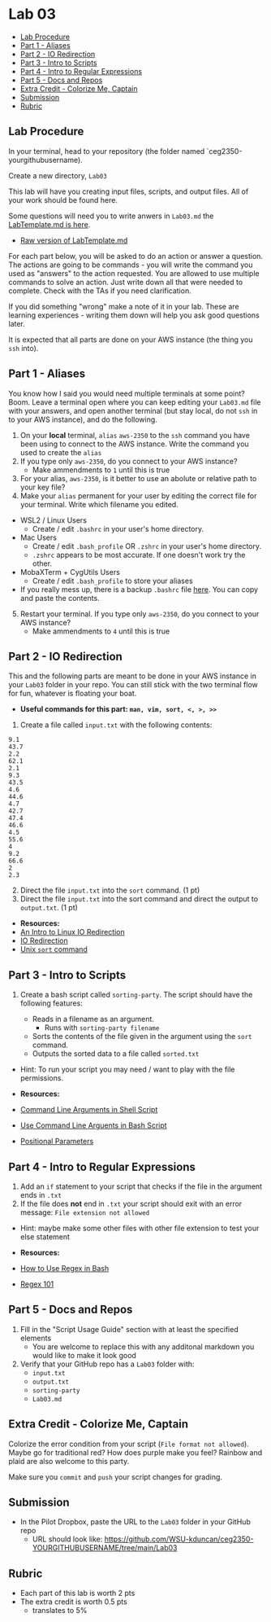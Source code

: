 # Lab 03

- [Lab Procedure](#Lab-Procedure)
- [Part 1 - Aliases](#Part-1---Aliases)
- [Part 2 - IO Redirection](#Part-2---IO-Redirection)
- [Part 3 - Intro to Scripts](#Part-3---Intro-to-Scripts)
- [Part 4 - Intro to Regular Expressions](#Part-4---Intro-to-Regular-Expressions)
- [Part 5 - Docs and Repos](#Part-5---Docs-and-Repos)
- [Extra Credit - Colorize Me, Captain](#Extra-Credit---Colorize-Me,-Captain)
- [Submission](#Submission)
- [Rubric](#Rubric)

## Lab Procedure

In your terminal, head to your repository (the folder named `ceg2350-yourgithubusername).

Create a new directory, `Lab03`

This lab will have you creating input files, scripts, and output files. All of your work should be found here.

Some questions will need you to write anwers in `Lab03.md` the [LabTemplate.md is here](LabTemplate.md).

- [Raw version of LabTemplate.md](https://raw.githubusercontent.com/pattonsgirl/Fall2021-CEG2350/main/Labs/Lab03/LabTemplate.md)

For each part below, you will be asked to do an action or answer a question. The actions are going to be commands - you will write the command you used as "answers" to the action requested. You are allowed to use multiple commands to solve an action. Just write down all that were needed to complete. Check with the TAs if you need clarification.

If you did something "wrong" make a note of it in your lab. These are learning experiences - writing them down will help you ask good questions later.

It is expected that all parts are done on your AWS instance (the thing you `ssh` into).

## Part 1 - Aliases

You know how I said you would need multiple terminals at some point? Boom. Leave a terminal open where you can keep editing your `Lab03.md` file with your answers, and open another terminal (but stay local, do not `ssh` in to your AWS instance), and do the following.

1. On your **local** terminal, `alias` `aws-2350` to the `ssh` command you have been using to connect to the AWS instance. Write the command you used to create the `alias`
2. If you type only `aws-2350`, do you connect to your AWS instance?
   - Make ammendments to `1` until this is true
3. For your alias, `aws-2350`, is it better to use an abolute or relative path to your key file?
4. Make your `alias` permanent for your user by editing the correct file for your terminal. Write which filename you edited.

- WSL2 / Linux Users
  - Create / edit `.bashrc` in your user's home directory.
- Mac Users
  - Create / edit `.bash_profile` OR `.zshrc` in your user's home directory.
  - `.zshrc` appears to be most accurate. If one doesn't work try the other.
- MobaXTerm + CygUtils Users
  - Create / edit `.bash_profile` to store your aliases
- If you really mess up, there is a backup `.bashrc` file [here](.bashrc-backup). You can copy and paste the contents.

5. Restart your terminal. If you type only `aws-2350`, do you connect to your AWS instance?
   - Make ammendments to `4` until this is true

## Part 2 - IO Redirection

This and the following parts are meant to be done in your AWS instance in your `Lab03` folder in your repo. You can still stick with the two terminal flow for fun, whatever is floating your boat.

- **Useful commands for this part: `man, vim, sort, <, >, >>`**

1. Create a file called `input.txt` with the following contents:

```
9.1
43.7
2.2
62.1
2.1
9.3
43.5
4.6
44.6
4.7
42.7
47.4
46.6
4.5
55.6
4
9.2
66.6
2
2.3
```

2. Direct the file `input.txt` into the `sort` command. (1 pt)
3. Direct the file `input.txt` into the sort command and direct the output to `output.txt`. (1 pt)

- **Resources:**
- [An Intro to Linux IO Redirection](https://www.digitalocean.com/community/tutorials/an-introduction-to-linux-i-o-redirection)
- [IO Redirection](https://tldp.org/LDP/abs/html/io-redirection.html)
- [Unix `sort` command](https://www.computerhope.com/unix/usort.htm)

## Part 3 - Intro to Scripts

1. Create a bash script called `sorting-party`. The script should have the following features:

   - Reads in a filename as an argument.
     - Runs with `sorting-party filename`
   - Sorts the contents of the file given in the argument using the `sort` command.
   - Outputs the sorted data to a file called `sorted.txt`

- Hint: To run your script you may need / want to play with the file permissions.  

- **Resources:**
- [Command Line Arguments in Shell Script](https://tecadmin.net/tutorial/bash-scripting/bash-command-arguments/)
- [Use Command Line Arguents in Bash Script](https://www.baeldung.com/linux/use-command-line-arguments-in-bash-script)
- [Positional Parameters](http://linuxcommand.org/lc3_wss0120.php)

## Part 4 - Intro to Regular Expressions

1. Add an `if` statement to your script that checks if the file in the argument ends in `.txt`
2. If the file does **not** end in `.txt` your script should exit with an error message: `File extension not allowed`

- Hint: maybe make some other files with other file extension to test your else statement

- **Resources:**
- [How to Use Regex in Bash](https://www.poftut.com/how-to-use-regular-expression-regex-in-bash-linux/)
- [Regex 101](https://regex101.com/)

## Part 5 - Docs and Repos

1. Fill in the "Script Usage Guide" section with at least the specified elements
   - You are welcome to replace this with any additonal markdown you would like to make it look good
2. Verify that your GitHub repo has a `Lab03` folder with:
   - `input.txt`
   - `output.txt`
   - `sorting-party`
   - `Lab03.md`

## Extra Credit - Colorize Me, Captain

Colorize the error condition from your script (`File format not allowed`). Maybe go for traditional red? How does purple make you feel? Rainbow and plaid are also welcome to this party.

Make sure you `commit` and `push` your script changes for grading.

## Submission

- In the Pilot Dropbox, paste the URL to the `Lab03` folder in your GitHub repo
  - URL should look like: https://github.com/WSU-kduncan/ceg2350-YOURGITHUBUSERNAME/tree/main/Lab03

## Rubric

- Each part of this lab is worth 2 pts
- The extra credit is worth 0.5 pts
  - translates to 5%
